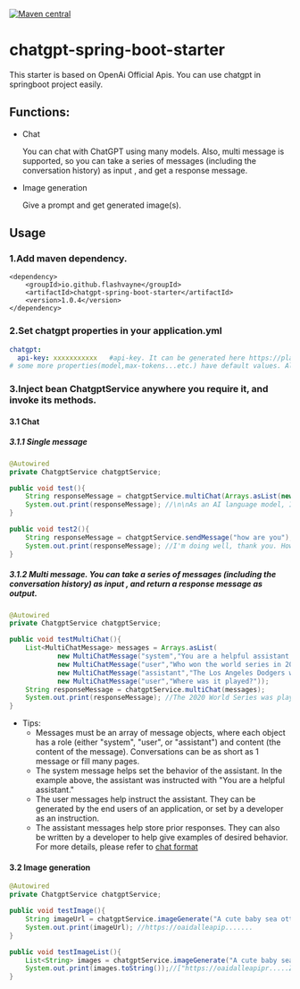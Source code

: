 [![Maven central](https://maven-badges.herokuapp.com/maven-central/io.github.flashvayne/chatgpt-spring-boot-starter/badge.svg)](https://maven-badges.herokuapp.com/maven-central/io.github.flashvayne/chatgpt-spring-boot-starter)

# chatgpt-spring-boot-starter
This starter is based on OpenAi Official Apis. You can use chatgpt in springboot project easily.  
## Functions:
+ Chat

  You can chat with ChatGPT using many models. Also, multi message is supported, so you can take a series of messages (including the conversation history) as input , and get a response message.

+ Image generation

  Give a prompt and get generated image(s).

## Usage
### 1.Add maven dependency.
```pom
<dependency>
    <groupId>io.github.flashvayne</groupId>
    <artifactId>chatgpt-spring-boot-starter</artifactId>
    <version>1.0.4</version>
</dependency>
```
### 2.Set chatgpt properties in your application.yml

```yml
chatgpt:
  api-key: xxxxxxxxxxx   #api-key. It can be generated here https://platform.openai.com/account/api-keys
# some more properties(model,max-tokens...etc.) have default values. Also you can config them here. 
```
### 3.Inject bean ChatgptService anywhere you require it, and invoke its methods.
#### 3.1 Chat

##### 3.1.1 Single message

```java
@Autowired
private ChatgptService chatgptService;

public void test(){
    String responseMessage = chatgptService.multiChat(Arrays.asList(new MultiChatMessage("user","how are you?")));
    System.out.print(responseMessage); //\n\nAs an AI language model, I don't have feelings, but I'm functioning well. Thank you for asking. How can I assist you today?
}

public void test2(){
    String responseMessage = chatgptService.sendMessage("how are you");
    System.out.print(responseMessage); //I'm doing well, thank you. How about you?
}
```
##### 3.1.2 Multi message. You can take a series of messages (including the conversation history) as input , and return a response message as output.
```java
@Autowired
private ChatgptService chatgptService;

public void testMultiChat(){
    List<MultiChatMessage> messages = Arrays.asList(
            new MultiChatMessage("system","You are a helpful assistant."),
            new MultiChatMessage("user","Who won the world series in 2020?"),
            new MultiChatMessage("assistant","The Los Angeles Dodgers won the World Series in 2020."),
            new MultiChatMessage("user","Where was it played?"));
    String responseMessage = chatgptService.multiChat(messages);
    System.out.print(responseMessage); //The 2020 World Series was played at Globe Life Field in Arlington, Texas.
}
```
+ Tips:
	+ Messages must be an array of message objects, where each object has a role (either "system", "user", or "assistant") and content (the content of the message). Conversations can be as short as 1 message or fill many pages.
	+ The system message helps set the behavior of the assistant. In the example above, the assistant was instructed with "You are a helpful assistant." 
	+ The user messages help instruct the assistant. They can be generated by the end users of an application, or set by a developer as an instruction.
	+ The assistant messages help store prior responses. They can also be written by a developer to help give examples of desired behavior.
	  For more details, please refer to [chat format](https://platform.openai.com/docs/guides/chat/introduction)
	

#### 3.2 Image generation
```java
@Autowired
private ChatgptService chatgptService;

public void testImage(){
    String imageUrl = chatgptService.imageGenerate("A cute baby sea otter");
    System.out.print(imageUrl); //https://oaidalleapip.......
}

public void testImageList(){
    List<String> images = chatgptService.imageGenerate("A cute baby sea otter", 2, ImageSize.SMALL, ImageFormat.URL);
    System.out.print(images.toString());//["https://oaidalleapipr.....ZwA%3D","https://oaidalleapipr....RE0%3D"]
}
```

